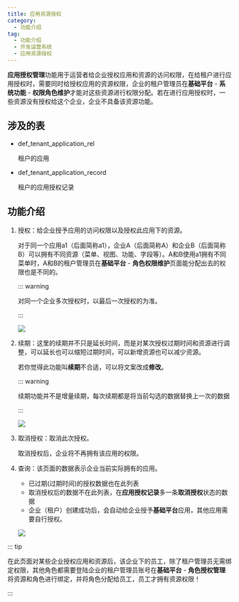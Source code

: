 ```yaml
---
title: 应用资源授权
category:
  - 功能介绍
tag:
  - 功能介绍
  - 开发运营系统
  - 应用资源授权
---
```


**应用授权管理**功能用于运营者给企业授权应用和资源的访问权限，在给租户进行应用授权时，需要同时给授权应用的资源权限，企业的租户管理员在**基础平台** - **系统功能** - **权限角色维护**才能对这些资源进行权限分配。若在进行应用授权时，一些资源没有授权给这个企业，企业不具备该资源功能。

## 涉及的表

- def_tenant_application_rel

  租户的应用

- def_tenant_application_record

  租户的应用授权记录

## 功能介绍

1. 授权：给企业授予应用的访问权限以及授权此应用下的资源。

   对于同一个应用a1（后面简称a1），企业A（后面简称A）和企业B（后面简称B）可以拥有不同资源（菜单、视图、功能、字段等）。A和B使用a1拥有不同菜单时，A和B的租户管理员在**基础平台** - **角色权限维护**页面能分配出去的权限也是不同的。

   ::: warning

   对同一个企业多次授权时，以最后一次授权的为准。

   :::

   ![](/images/intro/操作_应用授权管理_应用授权.png)

2. 续期：这里的续期并不只是延长时间，而是对某次授权过期时间和资源进行调整，可以延长也可以缩短过期时间，可以新增资源也可以减少资源。

   若你觉得此功能叫**续期**不合适，可以将文案改成**修改**。

   ::: warning

   续期功能并不是增量续期，每次续期都是将当前勾选的数据替换上一次的数据

   :::

   ![](/images/intro/操作_应用授权管理_续期.png)

3. 取消授权：取消此次授权。

   取消授权后，企业将不再拥有该应用的权限。

4. 查询：该页面的数据表示企业当前实际拥有的应用。

   - 已过期(过期时间)的授权数据也在此列表
   - 取消授权后的数据不在此列表，在**应用授权记录**多一条**取消授权**状态的数据
   - 企业（租户）创建成功后，会自动给企业授予**基础平台**应用，其他应用需要自行授权。

   ![](/images/intro/操作_应用授权管理_查询.png)



::: tip

在此页面对某些企业授权应用和资源后，该企业下的员工，除了租户管理员无需绑定权限，其他角色都需要登陆企业的租户管理员账号在**基础平台** - **角色授权管理**将资源和角色进行绑定，并将角色分配给员工，员工才拥有资源权限！ 

:::
